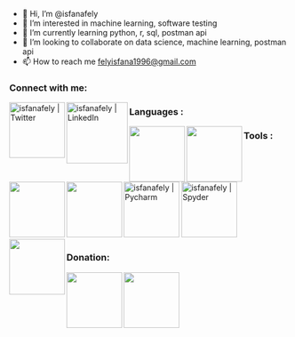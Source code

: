 - 👋 Hi, I’m @isfanafely
- 👀 I’m interested in machine learning, software testing
- 🌱 I’m currently learning python, r, sql, postman api
- 💞️ I’m looking to collaborate on data science, machine learning, postman api
- 📫 How to reach me felyisfana1996@gmail.com

### Connect with me:

[<img align="left" alt="isfanafely | Twitter" width="100x" src="https://img.shields.io/badge/Twitter-1DA1F2?style=for-the-badge&logo=twitter&logoColor=white" />][twitter]
[<img align="left" alt="isfanafely | LinkedIn" width="110px" src="https://img.shields.io/badge/LinkedIn-0077B5?style=for-the-badge&logo=linkedin&logoColor=white" />][linkedin]


### Languages :

<img align="left" width="100x" src="https://img.shields.io/badge/python-3670A0?style=for-the-badge&logo=python&logoColor=ffdd54" />
<img align="left" width="100px" src="https://img.shields.io/badge/r-%23276DC3.svg?style=for-the-badge&logo=r&logoColor=white" />
<img align="left" width="100px" src="https://img.shields.io/badge/mysql-%2300f.svg?style=for-the-badge&logo=mysql&logoColor=white" />



### Tools :

<img alt="isfanafely | Pycharm" width="100px" src="https://img.shields.io/badge/PyCharm-000000.svg?&style=for-the-badge&logo=PyCharm&logoColor=white" />
<img alt="isfanafely | Spyder" width="100px" src="https://img.shields.io/badge/Spyder-838485?style=for-the-badge&logo=spyder%20ide&logoColor=maroon" />

<img align="left"  width="100px" src="https://img.shields.io/badge/RStudio-75AADB?style=for-the-badge&logo=RStudio&logoColor=white" />
<img align="left"  width="100px" src="https://img.shields.io/badge/Postman-FF6C37?style=for-the-badge&logo=postman&logoColor=white" />


### Donation:

<img align="left"  width="100px" src="https://img.shields.io/badge/PayPal-00457C?style=for-the-badge&logo=paypal&logoColor=white" />
<img align="left"  width="100px" src="https://img.shields.io/badge/PayPal-00457C?style=for-the-badge&logo=paypal&logoColor=white" />

[twitter]: https://twitter.com/isfanafely
[linkedin]: https://linkedin.com/in/isfanafely
